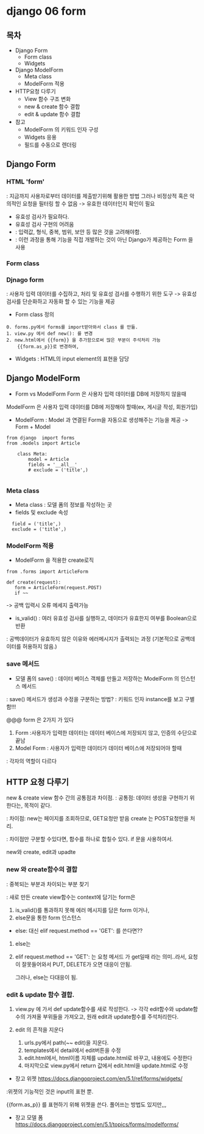 ﻿# django 06 form

## 목차

- Django Form
  - Form class
  - Widgets
- Django ModelForm
  - Meta class
  - ModelForm 적용
- HTTP요청 다루기
  - View 함수 구조 변화
  - new & create 함수 결합
  - edit & update 함수 결합
- 참고
  - ModelForm 의 키워드 인자 구성
  - Widgets 응용
  - 필드를 수동으로 렌더링

## Django Form

### HTML 'form'

: 지금까지 사용자로부터 데이터를 제출받기위해 활용한 방법
그러나 비정상적 혹은 악의적인 요청을 필터링 할 수 없음
-> 유효한 데이터인지 확인이 필요

- 유효성 검사가 필요하다.
- 유효성 검사 구현의 어려움
- : 입력값, 형식, 중복, 범위, 보안 등 많은 것을 고려해야함.
- : 이런 과정을 통해 기능을 직접 개발하는 것이 아닌 Django가 제공하는 Form 을 사용

### Form class

### Djnago form

: 사용자 입력 데이터를 수집하고, 처리 및 유효성 검사를 수행하기 위한 도구
-> 유효성 검사를 단순화하고 자동화 할 수 있는 기능을 제공

- Form class 정의

```
0. forms.py에서 forms를 import받아와서 class 를 만듦.
1. view.py 에서 def new(): 를 변경
2. new.html에서 {{form}} 을 추가함으로써 많은 부분이 주석처리 가능
    {{form.as_p}}로 변경하여,
```

- Widgets
  : HTML의 input element의 표현을 담당

## Django ModelForm

- Form vs ModelForm
  Form 은 사용자 입력 데이터를 DB에 저장하지 않을때

ModelForm 은 사용자 입력 데이터를 DB에 저장해야 할때(ex, 게시글 작성, 회원가입)

- ModelForm : Model 과 연결된 Form을 자동으로 생성해주는 기능을 제공
  -> Form + Model

```
from django  import forms
from .models import Article

    class Meta:
        model = Article
        fields = '__all__'
        # exclude = ('title',)


```

### Meta class

- Meta class : 모델 폼의 정보를 작성하는 곳
- fields 및 exclude 속성

```
  field = ('title',)
  exclude = ('title',)
```

### ModelForm 적용

- ModelForm 을 적용한 create로직

```
from .forms import ArticleForm

def create(request):
   form = ArticleForm(request.POST)
   if ~~
```

-> 공백 입력시 오류 메세지 출력가능

- is_valid()
  : 여러 유효성 검사를 실행하고, 데이터가 유효한지 여부를 Boolean으로 반환

: 공백데이터가 유효하지 않은 이유와 에러메시지가 출력되는 과정
(기본적으로 공백데이터를 허용하지 않음.)

### save 메서드

- 모델 폼의 save()
  : 데이터 베이스 객체를 만들고 저장하는 ModelForm 의 인스턴스 메서드

: save() 메서드가 생성과 수정을 구분하는 방법?
: 키워드 인자 instance를 보고 구별함!!!

@@@ form 은 2가지 가 있다

1. Form :사용자가 입력한 데이터는 데이터 베이스에 저장되지 않고, 인증의 수단으로 끝남
2. Model Form
   : 사용자가 입력한 데이터가 데이터 베이스에 저장되어야 할때

: 각자의 역할이 다르다

## HTTP 요청 다루기

new & create view 함수 간의 공통점과 차이점.
: 공통점: 데이터 생성을 구현하기 위한다는, 목적이 같다.

: 차이점:
new는 페이지를 조회하므로, GET요청만 받음
create 는 POST요청만을 처리.

: 차이점만 구분할 수있다면, 함수를 하나로 합칠수 있다. if 문을 사용하여서.

new와 create, edit과 upadte

### new 와 create함수의 결합

: 중복되는 부분과 차이되는 부분 찾기

: 새로 만든 create view함수는
context에 담기는 form은

1. is_valid()를 통과하지 못해 에러 메시지를 담은 form 이거나,
2. else문을 통한 form 인스턴스

- else: 대신
  elif request.method == 'GET':
  를 쓴다면??

1. else는
2. elif request.method == 'GET':
   는 요청 메서드 가 get일때 라는 의미..라서,
   요청이 잘못들어와서 PUT, DELETE가 오면
   대응이 안됨.

   그러나, else는 다대응이 됨.

### edit & update 함수 결합.

1. view.py 에 가서 def update함수를 새로 작성한다.
   -> 각각 edit함수와 update함수의 가져올 부위들을 가져오고,
   원래 edit과 update함수를 주석처리한다.

2. edit 의 흔적을 지운다
   1. urls.py에서 path(~~ edit)을 지운다.
   2. templates에서 detail에서 edit버튼을 수정
   3. edit.html에서, html이름 자체를 update.html로 바꾸고, 내용에도 수정한다
   4. 마지막으로 view.py에서 return 값에서 edit.html을 update.html로 수정

- 장고 위젯
  https://docs.djangoproject.com/en/5.1/ref/forms/widgets/

:위젯의 기능적인 것은 input의 표현 뿐.

{{form.as_p}} 를 표현하기 위해 위젯을 쓴다. 풀어쓰는 방법도 있지만,,,

- 장고 모델 폼
  https://docs.djangoproject.com/en/5.1/topics/forms/modelforms/
